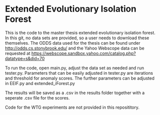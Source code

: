 # Extended Evolutionary Isolation Forest

 This is the code to the master thesis extended evolutionary isolation forest.
 In this git, no data sets are provided, so a user needs to download these themselves. The ODDS data used for the thesis can be found under http://odds.cs.stonybrook.edu/ and the 
 Yahoo Webscope data can be requested at https://webscope.sandbox.yahoo.com/catalog.php?datatype=s&did=70

 To run the code, open main.py, adjust the data set as needed and run tester.py.
 Parameters that can be easily adjusted in tester.py are iterations and threshold for anomaly scores.
 The further parameters can be adjusted in EEIF.py and extended_iForest.py
 
 The results will be saved as a .csv in the results folder together with a seperate .csv file for the scores.

 Code for the WTG experiments are not provided in this reposititory.
